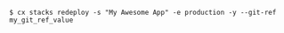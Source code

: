 <!-- usedin: [ _includes/_inlines/Toolbelt/common/stacks/stacks_examples.md] -->

```
$ cx stacks redeploy -s "My Awesome App" -e production -y --git-ref my_git_ref_value
```
